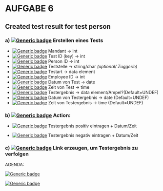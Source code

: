 # AUFGABE 6

## Created test result for test person

### a) [![Generic badge](https://img.shields.io/badge/Status-New-white.svg)](https://shields.io/) Erstellen eines Tests 
- [![Generic badge](https://img.shields.io/badge/Status-Done-green.svg)](https://shields.io/) Mandant -> int
- [![Generic badge](https://img.shields.io/badge/Status-Done-green.svg)](https://shields.io/) Test ID (key) -> int
- [![Generic badge](https://img.shields.io/badge/Status-Done-green.svg)](https://shields.io/) Person ID -> int
- [![Generic badge](https://img.shields.io/badge/Status-New-white.svg)](https://shields.io/) Teststelle -> string/char *(optional/ Zuggerle)*
- [![Generic badge](https://img.shields.io/badge/Status-Done-green.svg)](https://shields.io/) Testart -> data element
- [![Generic badge](https://img.shields.io/badge/Status-Done-green.svg)](https://shields.io/) Employee ID -> int
- [![Generic badge](https://img.shields.io/badge/Status-Done-green.svg)](https://shields.io/) Datum von Test -> date
- [![Generic badge](https://img.shields.io/badge/Status-Done-green.svg)](https://shields.io/) Zeit von Test -> time
- [![Generic badge](https://img.shields.io/badge/Status-New-white.svg)](https://shields.io/) Testergebnis -> data element/Ampel?(Default=UNDEF)
- [![Generic badge](https://img.shields.io/badge/Status-Done-green.svg)](https://shields.io/) Datum von Testergebnis -> date (Default=UNDEF)
- [![Generic badge](https://img.shields.io/badge/Status-Done-green.svg)](https://shields.io/) Zeit von Testergebnis -> time (Default=UNDEF)

### b) [![Generic badge](https://img.shields.io/badge/Status-New-white.svg)](https://shields.io/) Action: 

- [![Generic badge](https://img.shields.io/badge/Status-New-white.svg)](https://shields.io/) Testergebnis positiv eintragen + Datum/Zeit

- [![Generic badge](https://img.shields.io/badge/Status-New-white.svg)](https://shields.io/) Testergebnis negativ eintragen + Datum/Zeit

### c) [![Generic badge](https://img.shields.io/badge/Status-New-white.svg)](https://shields.io/) Link erzeugen, um Testergebnis zu verfolgen

AGENDA: 

[![Generic badge](https://img.shields.io/badge/Status-New-white.svg)](https://shields.io/)

[![Generic badge](https://img.shields.io/badge/Status-Done-green.svg)](https://shields.io/)
